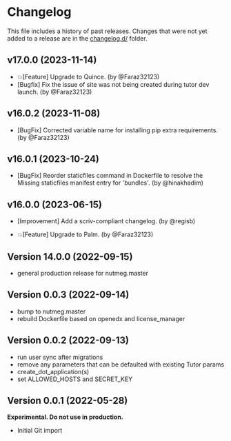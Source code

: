 # Changelog

This file includes a history of past releases. Changes that were not yet added to a release are in the [changelog.d/](./changelog.d) folder.

<!--
⚠️ DO NOT ADD YOUR CHANGES TO THIS FILE! (unless you want to modify existing changelog entries in this file)
Changelog entries are managed by scriv. After you have made some changes to this plugin, create a changelog entry with:

    scriv create

Edit and commit the newly-created file in changelog.d.

If you need to create a new release, create a separate commit just for that. It is important to respect these
instructions, because git commits are used to generate release notes:
  - Modify the version number in `__about__.py`.
  - Collect changelog entries with `scriv collect`
  - The title of the commit should be the same as the new version: "vX.Y.Z".
-->

<!-- scriv-insert-here -->

<a id='changelog-17.0.0'></a>
## v17.0.0 (2023-11-14)

- 💥[Feature] Upgrade to Quince. (by @Faraz32123)
- [Bugfix] Fix the issue of site was not being created during tutor dev launch. (by @Faraz32123)

<a id='changelog-16.0.2'></a>
## v16.0.2 (2023-11-08)

- [BugFix] Corrected variable name for installing pip extra requirements. (by @Faraz32123)

<a id='changelog-16.0.1'></a>
## v16.0.1 (2023-10-24)

- [BugFix] Reorder staticfiles command in Dockerfile to resolve the Missing staticfiles manifest entry for 'bundles'. (by @hinakhadim)

<a id='changelog-16.0.0'></a>
## v16.0.0 (2023-06-15)

- [Improvement] Add a scriv-compliant changelog. (by @regisb)

- 💥[Feature] Upgrade to Palm. (by @Faraz32123)

## Version 14.0.0 (2022-09-15)

* general production release for nutmeg.master

## Version 0.0.3 (2022-09-14)

* bump to nutmeg.master
* rebuild Dockerfile based on openedx and license_manager

## Version 0.0.2 (2022-09-13)

* run user sync after migrations
* remove any parameters that can be defaulted with existing Tutor params
* create_dot_application(s)
* set ALLOWED_HOSTS and SECRET_KEY


## Version 0.0.1 (2022-05-28)

**Experimental. Do not use in production.**

* Initial Git import
